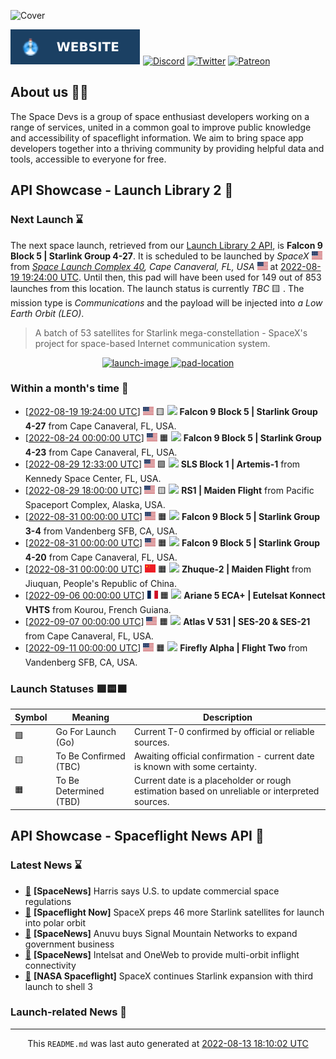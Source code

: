 ![Cover](https://raw.githubusercontent.com/TheSpaceDevs/Tutorials/main/assets/tsd_cover.png)


[![Website](https://raw.githubusercontent.com/TheSpaceDevs/Tutorials/e36b2c250ce7fcd4a801c1ed6cb1f9f9d031696b/assets/badge_tsd_website.svg)](https://thespacedevs.com/)
[![Discord](https://img.shields.io/badge/Discord-%237289DA.svg?style=for-the-badge&logo=discord&logoColor=white)](https://discord.gg/p7ntkNA)
[![Twitter](https://img.shields.io/badge/Twitter-%231DA1F2.svg?style=for-the-badge&logo=Twitter&logoColor=white)](https://twitter.com/TheSpaceDevs)
[![Patreon](https://img.shields.io/badge/Patreon-F96854?style=for-the-badge&logo=patreon&logoColor=white)](https://www.patreon.com/TheSpaceDevs)

## About us 🧑‍🚀
The Space Devs is a group of space enthusiast developers working on a range of
services, united in a common goal to improve public knowledge and accessibility
of spaceflight information. We aim to bring space app developers together into a
thriving community by providing helpful data and tools, accessible to everyone
for free.

## API Showcase - Launch Library 2 🚀

### Next Launch ⌛
The next space launch, retrieved from our
<a href="https://thespacedevs.com/llapi">Launch Library 2 API</a>, is
**Falcon 9 Block 5 | Starlink Group 4-27**. It is scheduled to be launched by *SpaceX*
<img width="17" src="https://raw.githubusercontent.com/lipis/flag-icons/main/flags/4x3/us.svg" />
from *<a href="https://en.wikipedia.org/wiki/Cape_Canaveral_Air_Force_Station_Space_Launch_Complex_40">Space Launch Complex 40</a>, Cape Canaveral, FL, USA*
<img width="17" src="https://raw.githubusercontent.com/lipis/flag-icons/main/flags/4x3/us.svg" />
at <a href="https://www.timeanddate.com/worldclock/fixedtime.html?iso=20220819T192400">2022-08-19 19:24:00 UTC</a>.  Until
then, this pad will have been used for 149
out of 853 launches from this location. The launch status is currently
*TBC* 🟨 . The mission type is
*Communications* and the payload will be injected
into *a Low Earth Orbit
(LEO)*.
<br>
<blockquote>
  A batch of 53 satellites for Starlink mega-constellation - SpaceX's project for space-based Internet communication system.
</blockquote>

<p float="left" align="center">
  <a href="https://en.wikipedia.org/wiki/Falcon_9" >
    <img alt="launch-image" height="200" src="https://nyc3.digitaloceanspaces.com/spacelaunchnow-prod-east/media/launch_images/falcon2520925_image_20220722151528.png" />
  </a>
  <a href="http://maps.google.com/maps?q=28.56194122,-80.57735736" >
    <img alt="pad-location" height="200" src="https://nyc3.digitaloceanspaces.com/spacelaunchnow-prod-east/media/launch_images/location_12_20200803142519.jpg"  />
  </a>
</p>

### Within a month's time 📅
- \[<a href="https://www.timeanddate.com/worldclock/fixedtime.html?iso=20220819T192400">2022-08-19 19:24:00 UTC</a>\]  <img width="17" src="https://raw.githubusercontent.com/lipis/flag-icons/main/flags/4x3/us.svg" /> 🟨  <a href="https://www.google.com/calendar/render?action=TEMPLATE&text=Falcon 9 Block 5 | Starlink Group 4-27&location=Cape Canaveral, FL, USA&dates=20220819T192400Z%2F20220819T192400Z"><img border="0" width="15" src="https://upload.wikimedia.org/wikipedia/commons/a/a5/Google_Calendar_icon_%282020%29.svg"></a> **Falcon 9 Block 5 | Starlink Group 4-27** from Cape Canaveral, FL, USA.
- \[<a href="https://www.timeanddate.com/worldclock/fixedtime.html?iso=20220824T000000">2022-08-24 00:00:00 UTC</a>\]  <img width="17" src="https://raw.githubusercontent.com/lipis/flag-icons/main/flags/4x3/us.svg" /> 🟧  <a href="https://www.google.com/calendar/render?action=TEMPLATE&text=Falcon 9 Block 5 | Starlink Group 4-23&location=Cape Canaveral, FL, USA&dates=20220824T000000Z%2F20220824T000000Z"><img border="0" width="15" src="https://upload.wikimedia.org/wikipedia/commons/a/a5/Google_Calendar_icon_%282020%29.svg"></a> **Falcon 9 Block 5 | Starlink Group 4-23** from Cape Canaveral, FL, USA.
- \[<a href="https://www.timeanddate.com/worldclock/fixedtime.html?iso=20220829T123300">2022-08-29 12:33:00 UTC</a>\]  <img width="17" src="https://raw.githubusercontent.com/lipis/flag-icons/main/flags/4x3/us.svg" /> 🟩  <a href="https://www.google.com/calendar/render?action=TEMPLATE&text=SLS Block 1 | Artemis-1&location=Kennedy Space Center, FL, USA&dates=20220829T123300Z%2F20220829T143300Z"><img border="0" width="15" src="https://upload.wikimedia.org/wikipedia/commons/a/a5/Google_Calendar_icon_%282020%29.svg"></a> **SLS Block 1 | Artemis-1** from Kennedy Space Center, FL, USA.
- \[<a href="https://www.timeanddate.com/worldclock/fixedtime.html?iso=20220829T180000">2022-08-29 18:00:00 UTC</a>\]  <img width="17" src="https://raw.githubusercontent.com/lipis/flag-icons/main/flags/4x3/us.svg" /> 🟨  <a href="https://www.google.com/calendar/render?action=TEMPLATE&text=RS1 | Maiden Flight&location=Pacific Spaceport Complex, Alaska, USA&dates=20220829T180000Z%2F20220829T213000Z"><img border="0" width="15" src="https://upload.wikimedia.org/wikipedia/commons/a/a5/Google_Calendar_icon_%282020%29.svg"></a> **RS1 | Maiden Flight** from Pacific Spaceport Complex, Alaska, USA.
- \[<a href="https://www.timeanddate.com/worldclock/fixedtime.html?iso=20220831T000000">2022-08-31 00:00:00 UTC</a>\]  <img width="17" src="https://raw.githubusercontent.com/lipis/flag-icons/main/flags/4x3/us.svg" /> 🟧  <a href="https://www.google.com/calendar/render?action=TEMPLATE&text=Falcon 9 Block 5 | Starlink Group 3-4&location=Vandenberg SFB, CA, USA&dates=20220831T000000Z%2F20220831T000000Z"><img border="0" width="15" src="https://upload.wikimedia.org/wikipedia/commons/a/a5/Google_Calendar_icon_%282020%29.svg"></a> **Falcon 9 Block 5 | Starlink Group 3-4** from Vandenberg SFB, CA, USA.
- \[<a href="https://www.timeanddate.com/worldclock/fixedtime.html?iso=20220831T000000">2022-08-31 00:00:00 UTC</a>\]  <img width="17" src="https://raw.githubusercontent.com/lipis/flag-icons/main/flags/4x3/us.svg" /> 🟧  <a href="https://www.google.com/calendar/render?action=TEMPLATE&text=Falcon 9 Block 5 | Starlink Group 4-20&location=Cape Canaveral, FL, USA&dates=20220831T000000Z%2F20220831T000000Z"><img border="0" width="15" src="https://upload.wikimedia.org/wikipedia/commons/a/a5/Google_Calendar_icon_%282020%29.svg"></a> **Falcon 9 Block 5 | Starlink Group 4-20** from Cape Canaveral, FL, USA.
- \[<a href="https://www.timeanddate.com/worldclock/fixedtime.html?iso=20220831T000000">2022-08-31 00:00:00 UTC</a>\]  <img width="17" src="https://raw.githubusercontent.com/lipis/flag-icons/main/flags/4x3/cn.svg" /> 🟧  <a href="https://www.google.com/calendar/render?action=TEMPLATE&text=Zhuque-2 | Maiden Flight&location=Jiuquan, People&#x27;s Republic of China&dates=20220831T000000Z%2F20220831T000000Z"><img border="0" width="15" src="https://upload.wikimedia.org/wikipedia/commons/a/a5/Google_Calendar_icon_%282020%29.svg"></a> **Zhuque-2 | Maiden Flight** from Jiuquan, People's Republic of China.
- \[<a href="https://www.timeanddate.com/worldclock/fixedtime.html?iso=20220906T000000">2022-09-06 00:00:00 UTC</a>\]  <img width="17" src="https://raw.githubusercontent.com/lipis/flag-icons/main/flags/4x3/fr.svg" /> 🟧  <a href="https://www.google.com/calendar/render?action=TEMPLATE&text=Ariane 5 ECA+ | Eutelsat Konnect VHTS&location=Kourou, French Guiana&dates=20220906T000000Z%2F20220906T000000Z"><img border="0" width="15" src="https://upload.wikimedia.org/wikipedia/commons/a/a5/Google_Calendar_icon_%282020%29.svg"></a> **Ariane 5 ECA+ | Eutelsat Konnect VHTS** from Kourou, French Guiana.
- \[<a href="https://www.timeanddate.com/worldclock/fixedtime.html?iso=20220907T000000">2022-09-07 00:00:00 UTC</a>\]  <img width="17" src="https://raw.githubusercontent.com/lipis/flag-icons/main/flags/4x3/us.svg" /> 🟧  <a href="https://www.google.com/calendar/render?action=TEMPLATE&text=Atlas V 531 | SES-20 &amp; SES-21&location=Cape Canaveral, FL, USA&dates=20220907T000000Z%2F20220907T000000Z"><img border="0" width="15" src="https://upload.wikimedia.org/wikipedia/commons/a/a5/Google_Calendar_icon_%282020%29.svg"></a> **Atlas V 531 | SES-20 & SES-21** from Cape Canaveral, FL, USA.
- \[<a href="https://www.timeanddate.com/worldclock/fixedtime.html?iso=20220911T000000">2022-09-11 00:00:00 UTC</a>\]  <img width="17" src="https://raw.githubusercontent.com/lipis/flag-icons/main/flags/4x3/us.svg" /> 🟧  <a href="https://www.google.com/calendar/render?action=TEMPLATE&text=Firefly Alpha | Flight Two&location=Vandenberg SFB, CA, USA&dates=20220911T000000Z%2F20220911T000000Z"><img border="0" width="15" src="https://upload.wikimedia.org/wikipedia/commons/a/a5/Google_Calendar_icon_%282020%29.svg"></a> **Firefly Alpha | Flight Two** from Vandenberg SFB, CA, USA.


### Launch Statuses 🟩🟨🟧
<p align="center">
    <table class="tg">
    <thead>
      <tr>
        <th class="tg-0pky">Symbol</th>
        <th class="tg-0pky">Meaning</th>
        <th class="tg-0pky">Description</th>
      </tr>
    </thead>
    <tbody>
      <tr>
        <td class="tg-0pky">🟩</td>
        <td class="tg-0pky">Go For Launch (Go)</td>
        <td class="tg-0pky">Current T-0 confirmed by official or reliable sources.</td>
      </tr>
      <tr>
        <td class="tg-0pky">🟨</td>
        <td class="tg-0pky">To Be Confirmed (TBC)</td>
        <td class="tg-0pky">Awaiting official confirmation - current date is known with some certainty.</td>
      </tr>
      <tr>
        <td class="tg-0pky">🟧</td>
        <td class="tg-0pky">To Be Determined (TBD)</td>
        <td class="tg-0pky">Current date is a placeholder or rough estimation based on unreliable or interpreted sources.</td>
      </tr>
    </tbody>
    </table>
</p>

## API Showcase - Spaceflight News API 📰

### Latest News ⌛
- <a href="https://spacenews.com/harris-says-u-s-to-update-commercial-space-regulations/" >🔗</a> **[SpaceNews]** Harris says U.S. to update commercial space regulations
- <a href="https://spaceflightnow.com/2022/08/12/spacex-preps-46-more-starlink-satellites-for-launch-into-polar-orbit/" >🔗</a> **[Spaceflight Now]** SpaceX preps 46 more Starlink satellites for launch into polar orbit
- <a href="https://spacenews.com/anuvu-buys-signal-mountain-networks-to-expand-government-business/" >🔗</a> **[SpaceNews]** Anuvu buys Signal Mountain Networks to expand government business
- <a href="https://spacenews.com/intelsat-and-oneweb-to-provide-multi-orbit-inflight-connectivity/" >🔗</a> **[SpaceNews]** Intelsat and OneWeb to provide multi-orbit inflight connectivity
- <a href="https://www.nasaspaceflight.com/2022/08/spacex-starlink-3-3/" >🔗</a> **[NASA Spaceflight]** SpaceX continues Starlink expansion with third launch to shell 3


### Launch-related News 🚀



<hr>
  <div align="center">
  This <code>README.md</code> was last auto generated at <a href="https://www.timeanddate.com/worldclock/fixedtime.html?iso=20220813T181002">2022-08-13 18:10:02 UTC</a>
  <br>
  <!-- <a href="https://medium.com/@g.h.garrett" target="_blank">Learn to add space launches to your profile here!</a> -->
</div>
